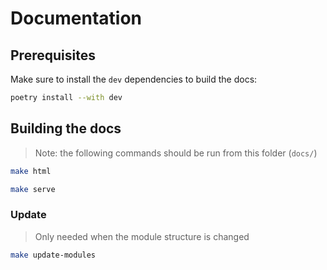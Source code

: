 # Documentation

## Prerequisites

Make sure to install the `dev` dependencies to build the docs:

```bash
poetry install --with dev
```

## Building the docs

> Note: the following commands should be run from this folder (`docs/`)

```bash
make html
```

```bash
make serve
```

### Update
> Only needed when the module structure is changed

```bash
make update-modules
```
